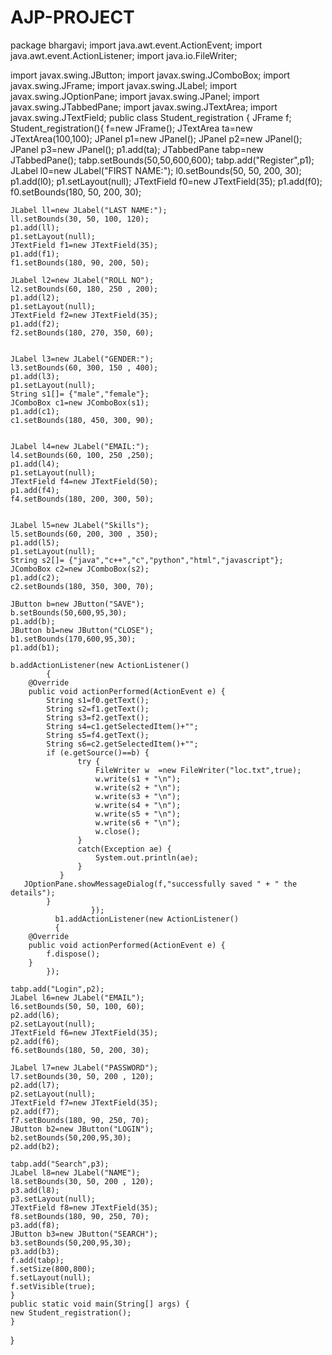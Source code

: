 # AJP-PROJECT
package bhargavi;
import java.awt.event.ActionEvent;
import java.awt.event.ActionListener;
import java.io.FileWriter;

import javax.swing.JButton;
import javax.swing.JComboBox;
import javax.swing.JFrame;
import javax.swing.JLabel;
import javax.swing.JOptionPane;
import javax.swing.JPanel;
import javax.swing.JTabbedPane;
import javax.swing.JTextArea;
import javax.swing.JTextField;
public class Student_registration {
	JFrame f;
	Student_registration(){
	f=new JFrame(); 
	JTextArea ta=new JTextArea(100,100); 
	JPanel p1=new JPanel();
	JPanel p2=new JPanel();
	JPanel p3=new JPanel();
	p1.add(ta);
	JTabbedPane tabp=new JTabbedPane();
	tabp.setBounds(50,50,600,600);
	tabp.add("Register",p1); 
	JLabel l0=new JLabel("FIRST NAME:"); 
	l0.setBounds(50, 50, 200, 30); 
	p1.add(l0); p1.setLayout(null); 
	JTextField f0=new JTextField(35); 
	p1.add(f0); 
	f0.setBounds(180, 50, 200, 30);

	JLabel ll=new JLabel("LAST NAME:");	
	ll.setBounds(30, 50, 100, 120);
	p1.add(ll);
	p1.setLayout(null);
	JTextField f1=new JTextField(35);
	p1.add(f1);
	f1.setBounds(180, 90, 200, 50);
	
	JLabel l2=new JLabel("ROLL NO");	
	l2.setBounds(60, 180, 250 , 200);
	p1.add(l2);
	p1.setLayout(null);
	JTextField f2=new JTextField(35);
	p1.add(f2);
	f2.setBounds(180, 270, 350, 60);
	
	
	JLabel l3=new JLabel("GENDER:");	
	l3.setBounds(60, 300, 150 , 400);
	p1.add(l3);
	p1.setLayout(null);
	String s1[]= {"male","female"};
	JComboBox c1=new JComboBox(s1);
	p1.add(c1);
	c1.setBounds(180, 450, 300, 90);


	JLabel l4=new JLabel("EMAIL:");	
	l4.setBounds(60, 100, 250 ,250);
	p1.add(l4);
	p1.setLayout(null);
	JTextField f4=new JTextField(50);
	p1.add(f4);
	f4.setBounds(180, 200, 300, 50);

	
	JLabel l5=new JLabel("Skills");	
	l5.setBounds(60, 200, 300 , 350);
	p1.add(l5);
	p1.setLayout(null);
	String s2[]= {"java","c++","c","python","html","javascript"};
	JComboBox c2=new JComboBox(s2);
	p1.add(c2);
	c2.setBounds(180, 350, 300, 70);

	JButton b=new JButton("SAVE");  
	b.setBounds(50,600,95,30);  
	p1.add(b);  
	JButton b1=new JButton("CLOSE");
	b1.setBounds(170,600,95,30);
	p1.add(b1);  
	
	b.addActionListener(new ActionListener()
			{
		@Override
		public void actionPerformed(ActionEvent e) {
			String s1=f0.getText();
			String s2=f1.getText();
			String s3=f2.getText();
			String s4=c1.getSelectedItem()+"";
			String s5=f4.getText();
			String s6=c2.getSelectedItem()+"";
			if (e.getSource()==b) {
		    	   try {
		    		   FileWriter w  =new FileWriter("loc.txt",true);
		    		   w.write(s1 + "\n");
		    		   w.write(s2 + "\n");
		    		   w.write(s3 + "\n");
		    		   w.write(s4 + "\n");
		    		   w.write(s5 + "\n");
		    		   w.write(s6 + "\n");
		    		   w.close();
		    	   }
		    	   catch(Exception ae) {
		    		   System.out.println(ae);
		    	   }
		       }
	   JOptionPane.showMessageDialog(f,"successfully saved " + " the details");
			}
		    		  });
		      b1.addActionListener(new ActionListener()
			  {
		@Override
		public void actionPerformed(ActionEvent e) {
			f.dispose();
		}
			});

	tabp.add("Login",p2);
	JLabel l6=new JLabel("EMAIL");	
	l6.setBounds(50, 50, 100, 60);
	p2.add(l6);
	p2.setLayout(null);
	JTextField f6=new JTextField(35);
	p2.add(f6);
	f6.setBounds(180, 50, 200, 30);

	JLabel l7=new JLabel("PASSWORD");
	l7.setBounds(30, 50, 200 , 120);
	p2.add(l7);
	p2.setLayout(null);
	JTextField f7=new JTextField(35);
	p2.add(f7);
	f7.setBounds(180, 90, 250, 70);
	JButton b2=new JButton("LOGIN");  
	b2.setBounds(50,200,95,30);  
	p2.add(b2); 

	tabp.add("Search",p3); 
	JLabel l8=new JLabel("NAME");
	l8.setBounds(30, 50, 200 , 120);
	p3.add(l8);
	p3.setLayout(null);
	JTextField f8=new JTextField(35);
	f8.setBounds(180, 90, 250, 70);
	p3.add(f8);
	JButton b3=new JButton("SEARCH");  
	b3.setBounds(50,200,95,30);  
	p3.add(b3); 
	f.add(tabp);  
	f.setSize(800,800); 
	f.setLayout(null);  
	f.setVisible(true);  
	}
	public static void main(String[] args) {
	new Student_registration();
	}
}
